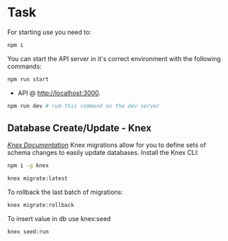# Task

For starting use you need to:
```bash
npm i
```

You can start the API server in it's correct environment with the following commands:
```bash
npm run start
```
* API @ [http://localhost:3000](http://localhost:3000).
```bash
npm run dev # rum this command on the dev server
```

## Database Create/Update - Knex
[_Knex Documentation_](https://knexjs.org/#Schema)
Knex migrations allow for you to define sets of schema changes to easily update databases.
Install the Knex CLI:
```bash
npm i -g knex
```

```bash
knex migrate:latest
```

To rollback the last batch of migrations:
```bash
knex migrate:rollback
```

To insert value in db use knex:seed
```bash
knex seed:run
```
